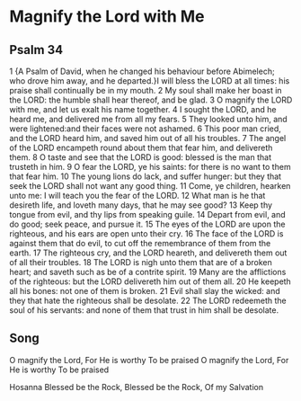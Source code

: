 # Magnify the Lord with Me

## Psalm 34
1 {A Psalm of David, when he changed his behaviour before Abimelech; who drove him away, and he departed.}I will bless the LORD at all times: his praise shall continually be in my mouth.
2 My soul shall make her boast in the LORD: the humble shall hear thereof, and be glad.
3 O magnify the LORD with me, and let us exalt his name together.
4 I sought the LORD, and he heard me, and delivered me from all my fears.
5 They looked unto him, and were lightened:and their faces were not ashamed.
6 This poor man cried, and the LORD heard him, and saved him out of all his troubles.
7 The angel of the LORD encampeth round about them that fear him, and delivereth them.
8 O taste and see that the LORD is good: blessed is the man that trusteth in him.
9 O fear the LORD, ye his saints: for there is no want to them that fear him.
10 The young lions do lack, and suffer hunger: but they that seek the LORD shall not want any good thing.
11 Come, ye children, hearken unto me: I will teach you the fear of the LORD.
12 What man is he that desireth life, and loveth many days, that he may see good?
13 Keep thy tongue from evil, and thy lips from speaking guile.
14 Depart from evil, and do good; seek peace, and pursue it.
15 The eyes of the LORD are upon the righteous, and his ears are open unto their cry.
16 The face of the LORD is against them that do evil, to cut off the remembrance of them from the earth.
17 The righteous cry, and the LORD heareth, and delivereth them out of all their troubles.
18 The LORD is nigh unto them that are of a broken heart; and saveth such as be of a contrite spirit.
19 Many are the afflictions of the righteous: but the LORD delivereth him out of them all.
20 He keepeth all his bones: not one of them is broken.
21 Evil shall slay the wicked: and they that hate the righteous shall be desolate.
22 The LORD redeemeth the soul of his servants: and none of them that trust in him shall be desolate.

## Song

O magnify the Lord, For He is worthy To be praised
O magnify the Lord, For He is worthy To be praised

Hosanna Blessed be the Rock, 
Blessed be the Rock, Of my Salvation
